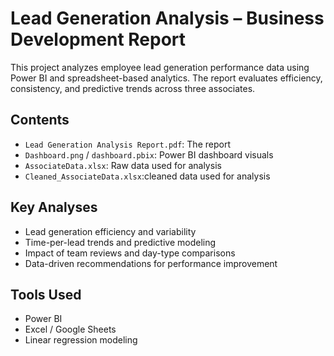 # Lead Generation Analysis – Business Development Report

This project analyzes employee lead generation performance data using Power BI and spreadsheet-based analytics. The report evaluates efficiency, consistency, and predictive trends across three associates.

## Contents

- `Lead Generation Analysis Report.pdf`: The report
- `Dashboard.png` / `dashboard.pbix`: Power BI dashboard visuals
- `AssociateData.xlsx`: Raw data used for analysis
- `Cleaned_AssociateData.xlsx`:cleaned data used for analysis

## Key Analyses

- Lead generation efficiency and variability
- Time-per-lead trends and predictive modeling
- Impact of team reviews and day-type comparisons
- Data-driven recommendations for performance improvement

## Tools Used

- Power BI
- Excel / Google Sheets
- Linear regression modeling
